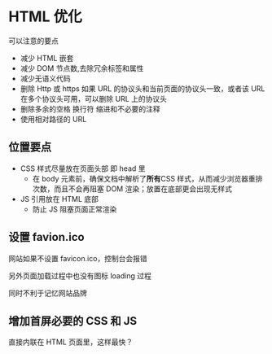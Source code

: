 # HTML 优化

可以注意的要点

- 减少 HTML 嵌套
- 减少 DOM 节点数,去除冗余标签和属性
- 减少无语义代码
- 删除 Http 或 https 如果 URL 的协议头和当前页面的协议头一致，或者该 URL 在多个协议头可用，可以删除 URL 上的协议头
- 删除多余的空格 换行符 缩进和不必要的注释
- 使用相对路径的 URL

## 位置要点

- CSS 样式尽量放在页面头部 即 head 里
  - 在 body 元素前，确保文档中解析了**所有**CSS 样式，从而减少浏览器重排次数，而且不会再阻塞 DOM 渲染；放置在底部更会出现无样式
- JS 引用放在 HTML 底部
  - 防止 JS 阻塞页面正常渲染

## 设置 favion.ico

网站如果不设置 favicon.ico，控制台会报错

另外页面加载过程中也没有图标 loading 过程

同时不利于记忆网站品牌

## 增加首屏必要的 CSS 和 JS

直接内联在 HTML 页面里，这样最快？
